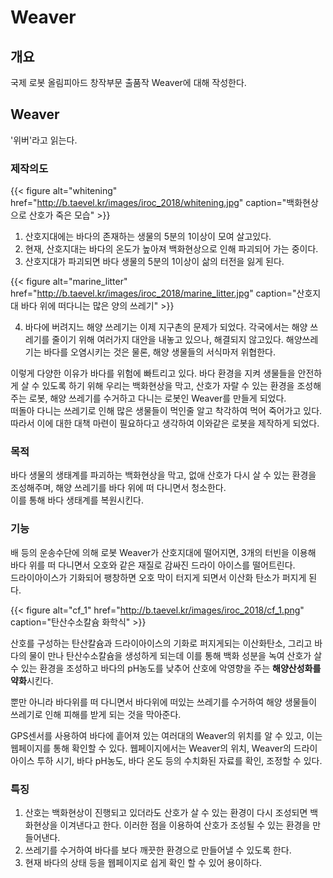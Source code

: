# Weaver

## 개요
국제 로봇 올림피아드 창작부문 출품작 Weaver에 대해 작성한다.

## Weaver
'위버'라고 읽는다.

### 제작의도

{{< figure alt="whitening" href="http://b.taevel.kr/images/iroc_2018/whitening.jpg" caption="백화현상으로 산호가 죽은 모습" >}}

1. 산호지대에는 바다의 존재하는 생물의 5분의 1이상이 모여 살고있다.
2. 현재, 산호지대는 바다의 온도가 높아져 백화현상으로 인해 파괴되어 가는 중이다.
3. 산호지대가 파괴되면 바다 생물의 5분의 1이상이 삶의 터전을 잃게 된다.

{{< figure alt="marine_litter" href="http://b.taevel.kr/images/iroc_2018/marine_litter.jpg" caption="산호지대 바다 위에 떠다니는 많은 양의 쓰레기" >}}

4. 바다에 버려지느 해양 쓰레기는 이제 지구촌의 문제가 되었다. 각국에서는 해양 쓰레기를 줄이기 위해 여러가지 대안을 내놓고 있으나, 해결되지 않고있다. 해양쓰레기는 바다를 오염시키는 것은 물론, 해양 생물들의 서식마저 위협한다.

이렇게 다양한 이유가 바다를 위험에 빠트리고 있다. 바다 환경을 지켜 생물들을 안전하게 살 수 있도록 하기 위해 우리는 백화현상을 막고, 산호가 자랄 수 있는 환경을 조성해주는 로봇, 해양 쓰레기를 수거하고 다니는 로봇인 Weaver를 만들게 되었다.<br>
떠돌아 다니는 쓰레기로 인해 많은 생물들이 먹인줄 알고 착각하여 먹어 죽어가고 있다.
따라서 이에 대한 대책 마련이 필요하다고 생각하여 이와같은 로봇을 제작하게 되었다.

### 목적
바다 생물의 생태계를 파괴하는 백화현상을 막고, 없애 산호가 다시 살 수 있는 환경을 조성해주며, 해양 쓰레기를 바다 위에 떠 다니면서 청소한다.<br>
이를 통해 바다 생태계를 복원시킨다.

### 기능
배 등의 운송수단에 의해 로봇 Weaver가 산호지대에 떨어지면, 3개의 터빈을 이용해
바다 위를 떠 다니면서 오호와 같은 재질로 감싸진 드라이 아이스를 떨어트린다.<br>
드라이아이스가 기화되어 팽창하면 오호 막이 터지게 되면서 이산화 탄소가 퍼지게 된다.

{{< figure alt="cf_1" href="http://b.taevel.kr/images/iroc_2018/cf_1.png" caption="탄산수소칼슘 화학식" >}}

산호를 구성하는 탄산칼슘과 드라이아이스의 기화로 퍼지게되는 이산화탄소, 그리고 바다의 물이 만나 탄산수소칼슘을 생성하게 되는데 이를 통해 백화 성분을 녹여 산호가 살 수 있는 환경을 조성하고 바다의 pH농도를 낮추어 산호에 악영향을 주는 **해양산성화를 약화**시킨다.

뿐만 아니라 바다위를 떠 다니면서 바다위에 떠있는 쓰레기를 수거하여 해양 생물들이 쓰레기로 인해 피해를 받게 되는 것을 막아준다.

GPS센서를 사용하여 바다에 흩어져 있는 여러대의 Weaver의 위치를 알 수 있고, 이는 웹페이지를 통해 확인할 수 있다. 웹페이지에서는 Weaver의 위치, Weaver의 드라이아이스 투하 시기, 바다 pH농도, 바다 온도 등의 수치화된 자료를 확인, 조정할 수 있다.


### 특징
1. 산호는 백화현상이 진행되고 있더라도 산호가 살 수 있는 환경이 다시 조성되면 백화현상을 이겨낸다고 한다. 이러한 점을 이용하여 산호가 조성될 수 있는 환경을 만들어낸다.
2. 쓰레기를 수거하여 바다를 보다 깨끗한 환경으로 만들어낼 수 있도록 한다.
3. 현재 바다의 상태 등을 웹페이지로 쉽게 확인 할 수 있어 용이하다.
